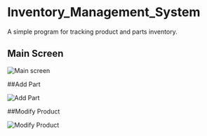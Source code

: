 # Inventory_Management_System

A simple program for tracking product and parts inventory.

## Main Screen

![Main screen](https://i.imgur.com/b24p1U6.png)

##Add Part

![Add Part](https://imgur.com/a/QUsDX17)

##Modify Product

![Modify Product](https://imgur.com/a/JUrwdpi)
